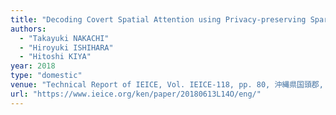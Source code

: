 ```yaml
---
title: "Decoding Covert Spatial Attention using Privacy-preserving Sparse Coding "
authors:
  - "Takayuki NAKACHI"
  - "Hiroyuki ISHIHARA"
  - "Hitoshi KIYA"
year: 2018
type: "domestic"
venue: "Technical Report of IEICE, Vol. IEICE-118, pp. 80, 沖縄県国頭郡, 2018-06-13."
url: "https://www.ieice.org/ken/paper/20180613L14O/eng/"
---
```

